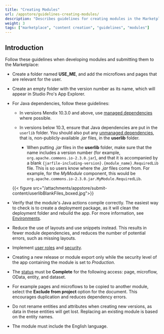 ```yaml
---
title: "Creating Modules"
url: /appstore/guidelines-creating-modules/
description: "Describes guidelines for creating modules in the Marketplace."
weight: 3
tags: ["marketplace", "content creation", "guidelines", "modules"]
---
```


## Introduction

Follow these guidelines when developing modules and submitting them to the Marketplace:

* Create a folder named **USE_ME**, and add the microflows and pages that are relevant for the user.
* Create an empty folder with the version number as its name, which will appear in Studio Pro's App Explorer.
* For Java dependencies, follow these guidelines:

    * In versions Mendix 10.3.0 and above, use [managed dependencies](/refguide/managed-dependencies/) where possible. 
    * In versions below 10.3, ensure that Java dependencies are put in the `userlib` folder. You should also put any [unmanaged dependencies](/refguide/managed-dependencies/#unmanaged), that is, non-publicly-available *.jar* files, in the **userlib** folder.
    
        * When putting  *.jar*  files in the **userlib** folder, make sure that the name includes a version number (for example, `org.apache.commons.io-2.3.0.jar`), and that it is accompanied by a blank `{jarfile-including-version}.{module_name}.RequiredLib` file. This is so users know where the .*jar* files come from. For example, for the *MyModule* component, this would be `org.apache.commons.io-2.3.0.jar.MyModule.RequiredLib`.

  {{< figure src="/attachments/appstore/submit-content/userlibBlankFiles_boxed.jpg">}}

* Verify that the module's Java actions compile correctly. The easiest way to check is to create a deployment package, as it will clean the deployment folder and rebuild the app. For more information, see [Environments](/developerportal/deploy/environments/).
* Reduce the use of layouts and use snippets instead. This results in fewer module dependencies, and reduces the number of potential errors, such as missing layouts.
* Implement [user roles](/refguide/user-roles/) and [security](/refguide/security/).
* Creating a new release or module export only while the security level of the app containing the module is set to *Production*.
* The [status](/refguide/app-security/#app-status) must be **Complete** for the following access: page, microflow, OData, entity, and dataset.
* For example pages and microflows to be copied to another module, select the **Exclude from project** option for the document. This encourages duplication and reduces dependency errors.
* Do not rename entities and attributes when creating new versions, as data in these entities will get lost. Replacing an existing module is based on the entity names.
* The module must include the English language.
